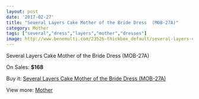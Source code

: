 ```yaml
---
layout: post
date: '2017-02-27'
title: "Several Layers Cake Mother of the Bride Dress  (MOB-27A)"
category: Mother
tags: ["several","dress","layers","mother","dresses"]
image: http://www.benemulti.com/23526-thickbox_default/several-layers-cake-mother-of-the-bride-dress-mob-27a.jpg
---
```

Several Layers Cake Mother of the Bride Dress  (MOB-27A)

On Sales: **$168**
<a href="https://www.benemulti.com/en/mother/9156-several-layers-cake-mother-of-the-bride-dress-mob-27a.html"><amp-img layout="responsive" width="600" height="600" src="//www.benemulti.com/23526-thickbox_default/several-layers-cake-mother-of-the-bride-dress-mob-27a.jpg" alt="Several Layers Cake Mother of the Bride Dress  (MOB-27A) 0" /></a>
<a href="https://www.benemulti.com/en/mother/9156-several-layers-cake-mother-of-the-bride-dress-mob-27a.html"><amp-img layout="responsive" width="600" height="600" src="//www.benemulti.com/23527-thickbox_default/several-layers-cake-mother-of-the-bride-dress-mob-27a.jpg" alt="Several Layers Cake Mother of the Bride Dress  (MOB-27A) 1" /></a>

Buy it: [Several Layers Cake Mother of the Bride Dress  (MOB-27A)](https://www.benemulti.com/en/mother/9156-several-layers-cake-mother-of-the-bride-dress-mob-27a.html "Several Layers Cake Mother of the Bride Dress  (MOB-27A)")

View more: [Mother](https://www.benemulti.com/en/76-mother "Mother")
